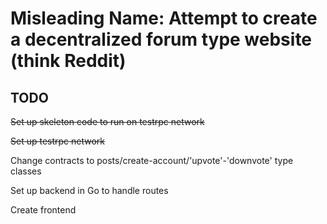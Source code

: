 # Misleading Name: Attempt to create a decentralized forum type website (think Reddit)

## TODO
~~Set up skeleton code to run on testrpc network~~

~~Set up testrpc network~~

Change contracts to posts/create-account/'upvote'-'downvote' type classes

Set up backend in Go to handle routes

Create frontend

